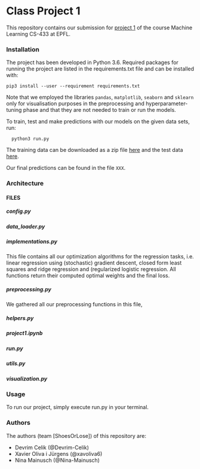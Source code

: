 # Class Project 1

This repository contains our submission for [project 1](https://github.com/epfml/ML_course/blob/master/projects/project1/project1_description.pdf) of the course Machine Learning CS-433 at EPFL.


### Installation
The project has been developed in Python 3.6. Required packages for running the project are listed in the requirements.txt file and can be installed with:

```
pip3 install --user --requirement requirements.txt
```

Note that we employed the libraries `pandas`, `matplotlib`, `seaborn` and `sklearn` only for visualisation purposes in the preprocessing and hyperparameter-tuning phase and that they are not needed to train or run the models.

To train, test and make predictions with our models on the given data sets, run:

```
  python3 run.py
``` 

The training data can be downloaded as a zip file [here](https://github.com/epfml/ML_course/blob/master/projects/project1/data/train.csv.zip?raw=true=)
and the test data [here](https://github.com/epfml/ML_course/blob/master/projects/project1/data/test.csv.zip?raw=true).


Our final predictions can be found in the file `XXX`.



### Architecture

#### FILES

##### config.py

##### data_loader.py

##### implementations.py
This file contains all our optimization algorithms for the regression tasks, i.e. linear regression using (stochastic) gradient descent, closed form least squares and ridge regression and (regularized logistic regression. All functions return their computed optimal weights and the final loss.

##### preprocessing.py
We gathered all our preprocessing functions in this file, 

##### helpers.py

##### project1.ipynb



##### run.py

##### utils.py

##### visualization.py


### Usage

To run our project, simply execute run.py in your terminal.


### Authors

The authors (team \[ShoesOrLose]) of this repository are:
- Devrim Celik (@Devrim-Celik)
- Xavier Oliva i Jürgens (@xavoliva6)
- Nina Mainusch (@Nina-Mainusch)

